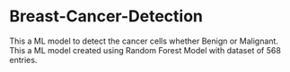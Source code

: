# Breast-Cancer-Detection
This a  ML model to detect the cancer cells whether Benign or Malignant.
This a ML model created using  Random Forest Model with dataset of 568 entries.
